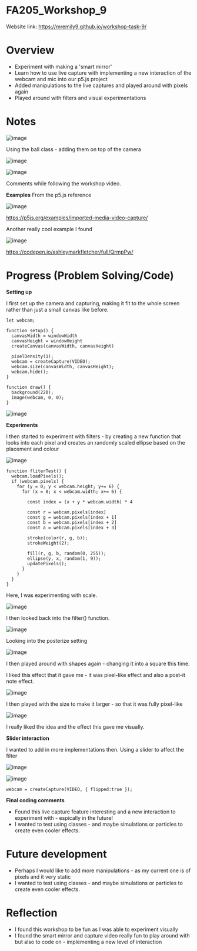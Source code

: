 # FA205_Workshop_9

Website link: https://mremily9.github.io/workshop-task-9/


# Overview
- Experiment with making a 'smart mirror'
- Learn how to use live capture with implementing a new interaction of the webcam and mic into our p5.js project
- Added manipulations to the live captures and played around with pixels again
- Played around with filters and visual experimentations 

  
# Notes

![image](https://github.com/user-attachments/assets/22b986fe-0804-473e-af9b-1a57d6eaade0)

Using the ball class - adding them on top of the camera

![image](https://github.com/user-attachments/assets/aea806ae-c48e-4eae-a5f3-0bb6e3f74333)

![image](https://github.com/user-attachments/assets/e460a7d1-a9c0-453f-87d7-cb5917f8be43)

Comments while following the workshop video. 

**Examples**
From the p5.js reference 

![image](https://github.com/user-attachments/assets/603a8f29-ccd9-45ea-b6fb-f4d141c4d902)

https://p5js.org/examples/imported-media-video-capture/

Another really cool example I found 

![image](https://github.com/user-attachments/assets/55d87525-8a0e-4579-91de-6935d69bb2d3)

https://codepen.io/ashleymarkfletcher/full/QrmpPw/


# Progress (Problem Solving/Code)
**Setting up**

I first set up the camera and capturing, making it fit to the whole screen rather than just a small canvas like before. 

```
let webcam;

function setup() {
  canvasWidth = windowWidth
  canvasHeight = windowHeight
  createCanvas(canvasWidth, canvasHeight)

  pixelDensity(1);
  webcam = createCapture(VIDEO);
  webcam.size(canvasWidth, canvasHeight);
  webcam.hide();
}

function draw() {
  background(220);
  image(webcam, 0, 0);
}

```

![image](https://github.com/user-attachments/assets/4f7e9504-c9f8-4c6d-9cce-be5e5699684e)

**Experiments**

I then started to experiment with filters - by creating a new function that looks into each pixel and creates an randomly scaled ellipse based on the placement and colour

![image](https://github.com/user-attachments/assets/e9cdaf4f-1747-4fd0-9c63-32cad70f62fe)

```
function fliterTest() {
  webcam.loadPixels();
  if (webcam.pixels) {  
    for (y = 0; y < webcam.height; y+= 6) {
      for (x = 0; x < webcam.width; x+= 6) {

        const index = (x + y * webcam.width) * 4
           
        const r = webcam.pixels[index]
        const g = webcam.pixels[index + 1]
        const b = webcam.pixels[index + 2]
        const a = webcam.pixels[index + 3]
 
        stroke(color(r, g, b));
        strokeWeight(2);

        fill(r, g, b, random(0, 255));
        ellipse(y, x, random(1, 9));
        updatePixels();
      }
    }
  }
}
```

Here, I was experimenting with scale. 

![image](https://github.com/user-attachments/assets/99aa46e4-4dbd-45f3-9d4d-b18926b59ee4)

I then looked back into the filter() function. 

![image](https://github.com/user-attachments/assets/a1cc63b3-3694-4037-ada4-ac580b639625)

Looking into the posterize setting

![image](https://github.com/user-attachments/assets/fa05de05-6c44-4d31-9ff1-c34ba85f2b29)

I then played around with shapes again - changing it into a square this time.

I liked this effect that it gave me - it was pixel-like effect and also a post-it note effect.

![image](https://github.com/user-attachments/assets/121bdc38-e1d0-4164-99d1-28ebf3c11b9b)

I then played with the size to make it larger - so that it was fully pixel-like 

![image](https://github.com/user-attachments/assets/3681eac4-a998-4a88-a847-4e9b386b756c)

I really liked the idea and the effect this gave me visually. 



**Slider interaction**

I wanted to add in more implementations then. Using a slider to affect the filter 

![image](https://github.com/user-attachments/assets/dd5b4900-31b9-4ce7-a801-fd49f12bd786)


![image](https://github.com/user-attachments/assets/1dd836f9-37a6-49b1-b688-5a3d159e7d7c)

```
webcam = createCapture(VIDEO, { flipped:true });
```

**Final coding comments**
- Found this live capture feature interesting and a new interaction to experiment with - espically in the future!
- I wanted to test using classes - and maybe simulations or particles to create even cooler effects. 



# Future development 
- Perhaps I would like to add more manipulations - as my current one is of pixels and it very static
- I wanted to test using classes - and maybe simulations or particles to create even cooler effects. 


# Reflection
- I found this workshop to be fun as I was able to experiment visually
- I found the smart mirror and capture video really fun to play around with but also to code on - implementing a new level of interaction 


